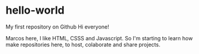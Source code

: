 # hello-world
My first repository on Github
Hi everyone!

Marcos here, I like HTML, CSSS and Javascript. So I'm starting to learn how make repositories here, to host, colaborate and share projects.

